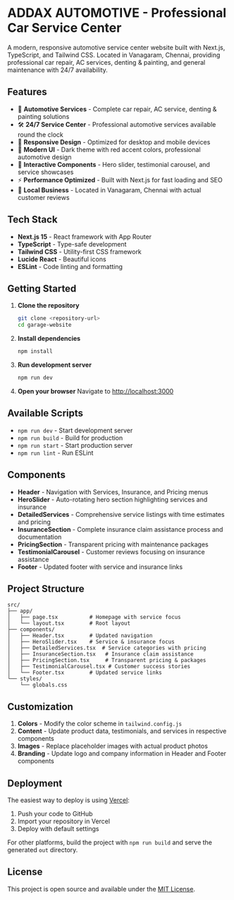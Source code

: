 # ADDAX AUTOMOTIVE - Professional Car Service Center

A modern, responsive automotive service center website built with Next.js, TypeScript, and Tailwind CSS. Located in Vanagaram, Chennai, providing professional car repair, AC services, denting & painting, and general maintenance with 24/7 availability.

## Features

- 🚗 **Automotive Services** - Complete car repair, AC service, denting & painting solutions
- 🛠️ **24/7 Service Center** - Professional automotive services available round the clock
- 📱 **Responsive Design** - Optimized for desktop and mobile devices
- 🎨 **Modern UI** - Dark theme with red accent colors, professional automotive design
- 🔄 **Interactive Components** - Hero slider, testimonial carousel, and service showcases
- ⚡ **Performance Optimized** - Built with Next.js for fast loading and SEO
- 📍 **Local Business** - Located in Vanagaram, Chennai with actual customer reviews

## Tech Stack

- **Next.js 15** - React framework with App Router
- **TypeScript** - Type-safe development
- **Tailwind CSS** - Utility-first CSS framework
- **Lucide React** - Beautiful icons
- **ESLint** - Code linting and formatting

## Getting Started

1. **Clone the repository**
   ```bash
   git clone <repository-url>
   cd garage-website
   ```

2. **Install dependencies**
   ```bash
   npm install
   ```

3. **Run development server**
   ```bash
   npm run dev
   ```

4. **Open your browser**
   Navigate to [http://localhost:3000](http://localhost:3000)

## Available Scripts

- `npm run dev` - Start development server
- `npm run build` - Build for production
- `npm run start` - Start production server
- `npm run lint` - Run ESLint

## Components

- **Header** - Navigation with Services, Insurance, and Pricing menus
- **HeroSlider** - Auto-rotating hero section highlighting services and insurance
- **DetailedServices** - Comprehensive service listings with time estimates and pricing
- **InsuranceSection** - Complete insurance claim assistance process and documentation
- **PricingSection** - Transparent pricing with maintenance packages
- **TestimonialCarousel** - Customer reviews focusing on insurance assistance
- **Footer** - Updated footer with service and insurance links

## Project Structure

```
src/
├── app/
│   ├── page.tsx          # Homepage with service focus
│   └── layout.tsx        # Root layout
├── components/
│   ├── Header.tsx        # Updated navigation
│   ├── HeroSlider.tsx    # Service & insurance focus
│   ├── DetailedServices.tsx  # Service categories with pricing
│   ├── InsuranceSection.tsx   # Insurance claim assistance
│   ├── PricingSection.tsx     # Transparent pricing & packages
│   ├── TestimonialCarousel.tsx # Customer success stories
│   └── Footer.tsx        # Updated service links
└── styles/
    └── globals.css
```

## Customization

1. **Colors** - Modify the color scheme in `tailwind.config.js`
2. **Content** - Update product data, testimonials, and services in respective components
3. **Images** - Replace placeholder images with actual product photos
4. **Branding** - Update logo and company information in Header and Footer components

## Deployment

The easiest way to deploy is using [Vercel](https://vercel.com/new):

1. Push your code to GitHub
2. Import your repository in Vercel
3. Deploy with default settings

For other platforms, build the project with `npm run build` and serve the generated `out` directory.

## License

This project is open source and available under the [MIT License](LICENSE).
